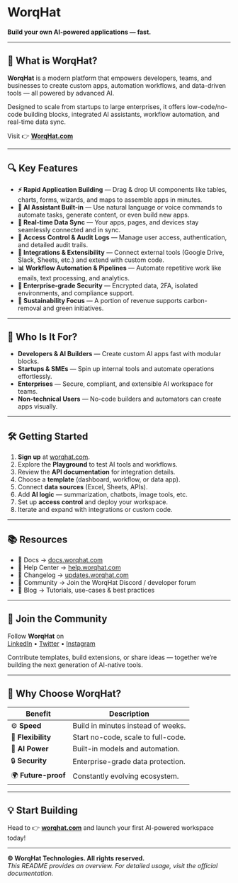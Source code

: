 # WorqHat  
**Build your own AI-powered applications — fast.**

---

## 🚀 What is WorqHat?  
**WorqHat** is a modern platform that empowers developers, teams, and businesses to create custom apps, automation workflows, and data-driven tools — all powered by advanced AI.

Designed to scale from startups to large enterprises, it offers low-code/no-code building blocks, integrated AI assistants, workflow automation, and real-time data sync.

Visit 👉 [**WorqHat.com**](https://worqhat.com)

---

## 🔍 Key Features  

- **⚡ Rapid Application Building** — Drag & drop UI components like tables, charts, forms, wizards, and maps to assemble apps in minutes.  
- **🧠 AI Assistant Built-in** — Use natural language or voice commands to automate tasks, generate content, or even build new apps.  
- **🔄 Real-time Data Sync** — Your apps, pages, and devices stay seamlessly connected and in sync.  
- **🔐 Access Control & Audit Logs** — Manage user access, authentication, and detailed audit trails.  
- **🧩 Integrations & Extensibility** — Connect external tools (Google Drive, Slack, Sheets, etc.) and extend with custom code.  
- **📊 Workflow Automation & Pipelines** — Automate repetitive work like emails, text processing, and analytics.  
- **🏢 Enterprise-grade Security** — Encrypted data, 2FA, isolated environments, and compliance support.  
- **🌱 Sustainability Focus** — A portion of revenue supports carbon-removal and green initiatives.  

---

## 🧭 Who Is It For?  

- **Developers & AI Builders** — Create custom AI apps fast with modular blocks.  
- **Startups & SMEs** — Spin up internal tools and automate operations effortlessly.  
- **Enterprises** — Secure, compliant, and extensible AI workspace for teams.  
- **Non-technical Users** — No-code builders and automators can create apps visually.

---

## 🛠 Getting Started  

1. **Sign up** at [worqhat.com](https://worqhat.com).  
2. Explore the **Playground** to test AI tools and workflows.  
3. Review the **API documentation** for integration details.  
4. Choose a **template** (dashboard, workflow, or data app).  
5. Connect **data sources** (Excel, Sheets, APIs).  
6. Add **AI logic** — summarization, chatbots, image tools, etc.  
7. Set up **access control** and deploy your workspace.  
8. Iterate and expand with integrations or custom code.

---

## 📚 Resources  

- 📘 Docs → [docs.worqhat.com](https://docs.worqhat.com)  
- 🧩 Help Center → [help.worqhat.com](https://help.worqhat.com)  
- 📰 Changelog → [updates.worqhat.com](https://updates.worqhat.com)  
- 💬 Community → Join the WorqHat Discord / developer forum  
- 📝 Blog → Tutorials, use-cases & best practices  

---

## 🤝 Join the Community  

Follow **WorqHat** on  
[LinkedIn](https://linkedin.com/company/worqhat) • [Twitter](https://twitter.com/worqhat) • [Instagram](https://instagram.com/worqhat)

Contribute templates, build extensions, or share ideas — together we’re building the next generation of AI-native tools.

---

## 🧭 Why Choose WorqHat?  

| Benefit | Description |
|----------|--------------|
| ⚙️ **Speed** | Build in minutes instead of weeks. |
| 🧩 **Flexibility** | Start no-code, scale to full-code. |
| 🤖 **AI Power** | Built-in models and automation. |
| 🔒 **Security** | Enterprise-grade data protection. |
| 🌍 **Future-proof** | Constantly evolving ecosystem. |

---

## 💡 Start Building  
Head to 👉 [**worqhat.com**](https://worqhat.com) and launch your first AI-powered workspace today!

---

**© WorqHat Technologies. All rights reserved.**  
*This README provides an overview. For detailed usage, visit the official documentation.*
